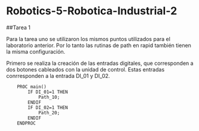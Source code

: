 # Robotics-5-Robotica-Industrial-2

##Tarea 1

Para la tarea uno se utilizaron los mismos puntos utilizados para el laboratorio anterior. Por lo tanto las rutinas de path en rapid también tienen la misma configuración.

Primero se realiza la creación de las entradas digitales, que corresponden a dos botones cableados con la unidad de control. Estas entradas conrresponden a la entrada DI_01 y DI_02. 


``` RAPID
    PROC main()
        IF DI_01=1 THEN
            Path_10;
        ENDIF
        IF DI_02=1 THEN
            Path_20;
        ENDIF
    ENDPROC
```


